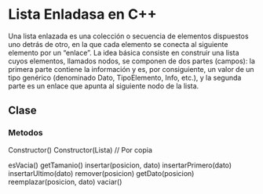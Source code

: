 # Lista Enladasa en C++

Una lista enlazada es una colección o secuencia de elementos dispuestos uno detrás de
otro, en la que cada elemento se conecta al siguiente elemento por un “enlace”. La idea básica
consiste en construir una lista cuyos elementos, llamados nodos, se componen de dos partes
(campos): la primera parte contiene la información y es, por consiguiente, un valor de un tipo
genérico (denominado Dato, TipoElemento, Info, etc.), y la segunda parte es un enlace que
apunta al siguiente nodo de la lista.

## Clase

### Metodos

Constructor()
Constructor(Lista) // Por copia

esVacia()
getTamanio()
insertar(posicion, dato)
insertarPrimero(dato)
insertarUltimo(dato)
remover(posicion)
getDato(posicion)
reemplazar(posicion, dato)
vaciar()
